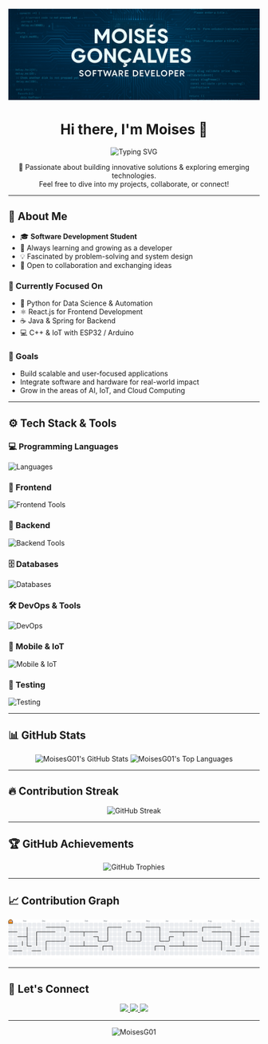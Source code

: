 <p align="center">
  <img src="https://github.com/MoisesG01/MoisesG01/blob/main/capa.png?raw=true" alt="Banner Moises Gonçalves" width="1000px" />
</p>


<h1 align="center">Hi there, I'm Moises 👋</h1>

<div align="center">
  <img src="https://readme-typing-svg.herokuapp.com?font=Fira+Code&pause=1000&color=36BCF7&center=true&vCenter=true&width=435&lines=Software+Development+Student;Full+Stack+Developer;Always+Learning+New+Things;Tech+Enthusiast" alt="Typing SVG" />
</div>

<p align="center">
  🚀 Passionate about building innovative solutions & exploring emerging technologies.  
  <br/>Feel free to dive into my projects, collaborate, or connect!
</p>

---

## 🧠 About Me

- 🎓 **Software Development Student**  
- 🌱 Always learning and growing as a developer  
- 💡 Fascinated by problem-solving and system design  
- 💬 Open to collaboration and exchanging ideas  

### 💼 Currently Focused On
- 🐍 Python for Data Science & Automation  
- ⚛️ React.js for Frontend Development  
- ☕ Java & Spring for Backend  
- 💻 C++ & IoT with ESP32 / Arduino

### 🎯 Goals
- Build scalable and user-focused applications  
- Integrate software and hardware for real-world impact  
- Grow in the areas of AI, IoT, and Cloud Computing

---

## ⚙️ Tech Stack & Tools

### 💻 Programming Languages
<p>
  <img src="https://skillicons.dev/icons?i=python,java,cpp,c,javascript,typescript,kotlin" alt="Languages"/>
</p>

### 🎨 Frontend
<p>
  <img src="https://skillicons.dev/icons?i=react,html,css,bootstrap,tailwind,figma" alt="Frontend Tools"/>
</p>

### 🔧 Backend
<p>
  <img src="https://skillicons.dev/icons?i=nodejs,express,spring" alt="Backend Tools"/>
</p>

### 🗄️ Databases
<p>
  <img src="https://skillicons.dev/icons?i=mongodb,mysql,postgresql,sqlite,redis" alt="Databases"/>
</p>

### 🛠️ DevOps & Tools
<p>
  <img src="https://skillicons.dev/icons?i=docker,aws,git,postman,grafana,elasticsearch" alt="DevOps"/>
</p>

### 📱 Mobile & IoT
<p>
  <img src="https://skillicons.dev/icons?i=android,arduino" alt="Mobile & IoT"/>
</p>

### 🧪 Testing
<p>
  <img src="https://skillicons.dev/icons?i=jest" alt="Testing"/>
</p>

---

## 📊 GitHub Stats

<div align="center">
  <img width="400em" src="https://github-readme-stats-sigma-five.vercel.app/api?username=MoisesG01&theme=tokyonight&show_icons=true&count_private=true&hide_border=true" alt="MoisesG01's GitHub Stats"/>
  <img width="350em" src="https://github-readme-stats-sigma-five.vercel.app/api/top-langs/?username=MoisesG01&layout=compact&theme=tokyonight&count_private=true&hide_border=true" alt="MoisesG01's Top Languages"/>
</div>

---

## 🔥 Contribution Streak

<p align="center">
  <img src="https://github-readme-streak-stats.herokuapp.com/?user=MoisesG01&theme=tokyonight&hide_border=true" alt="GitHub Streak" />
</p>

---

## 🏆 GitHub Achievements

<div align="center">
  <img src="https://github-profile-trophy.vercel.app/?username=MoisesG01&theme=tokyonight&column=4&margin-w=15&margin-h=15&no-frame=true" alt="GitHub Trophies" />
</div>

---

## 📈 Contribution Graph

<div align="center">
  <picture>
    <source media="(prefers-color-scheme: dark)" srcset="https://raw.githubusercontent.com/MoisesG01/MoisesG01/output/pacman-contribution-graph-dark.svg">
    <source media="(prefers-color-scheme: light)" srcset="https://raw.githubusercontent.com/MoisesG01/MoisesG01/output/pacman-contribution-graph.svg">
    <img alt="Pacman Contribution Graph" src="https://raw.githubusercontent.com/MoisesG01/MoisesG01/output/pacman-contribution-graph.svg">
  </picture>
</div>

---

## 🤝 Let's Connect

<p align="center">
  <a href="https://www.linkedin.com/in/moisesgonçalves" target="_blank">
    <img src="https://img.shields.io/badge/-LinkedIn-blue?style=for-the-badge&logo=linkedin&logoColor=white"/>
  </a>
  <a href="mailto:moises_goncalves@outlook.com.br" target="_blank">
    <img src="https://img.shields.io/badge/-Email-D14836?style=for-the-badge&logo=gmail&logoColor=white"/>
  </a>
  <a href="https://github.com/MoisesG01" target="_blank">
    <img src="https://img.shields.io/badge/-GitHub-181717?style=for-the-badge&logo=github&logoColor=white"/>
  </a>
</p>

---

<p align="center">
  <img src="https://komarev.com/ghpvc/?username=MoisesG01&label=Profile+views&color=0e75b6&style=flat" alt="MoisesG01" />
</p>
